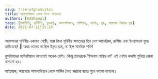 ```yaml
---
slug: free-afghanistan
title: আফগানিস্তান থেকে সৈন্য প্রত্যাহার
authors: [AAShemul]
tags: [রাজনীতি, কূটনীতি, যুক্তরাষ্ট্র, আফগানিস্তান, তালিবান, ন্যাটো, যুদ্ধ, সন্ত্রাসের বিরুদ্ধে যুদ্ধ]
date: 2021-07-11T15:24
---
```


<head>
    <link rel="apple-touch-icon" sizes="57x57" href="/icon/apple-icon-57x57.png" />
    <link rel="apple-touch-icon" sizes="60x60" href="/icon/apple-icon-60x60.png" />
    <link rel="apple-touch-icon" sizes="72x72" href="/icon/apple-icon-72x72.png" />
    <link rel="apple-touch-icon" sizes="76x76" href="/icon/apple-icon-76x76.png" />
    <link rel="apple-touch-icon" sizes="114x114" href="/icon/apple-icon-114x114.png" />
    <link rel="apple-touch-icon" sizes="120x120" href="/icon/apple-icon-120x120.png" />
    <link rel="apple-touch-icon" sizes="144x144" href="/icon/apple-icon-144x144.png" />
    <link rel="apple-touch-icon" sizes="152x152" href="/icon/apple-icon-152x152.png" />
    <link rel="apple-touch-icon" sizes="180x180" href="/icon/apple-icon-180x180.png" />
    <link rel="icon" type="image/png" sizes="192x192"  href="/icon/android-icon-192x192.png" />
    <link rel="icon" type="image/png" sizes="32x32" href="/icon/favicon-32x32.png" />
    <link rel="icon" type="image/png" sizes="96x96" href="/icon/favicon-96x96.png" />
    <link rel="icon" type="image/png" sizes="16x16" href="/icon/favicon-16x16.png" />
    <link rel="manifest" href="/manifest.json" />
    <meta name="msapplication-TileColor" content="#ffffff" />
    <meta name="msapplication-TileImage" content="/icon/ms-icon-144x144.png" />
</head>

আফগানরা পৃথিবীর একমাত্র গোষ্ঠী, যারা কিনা পৃথিবীর ক্ষমতাধর তিন দেশ আমেরিকা, রাশিয়া এবং ইংল্যান্ডকে যুদ্ধে হারিয়েছে! 👑
অথচ তাদের না ছিল উন্নত অস্ত্র, না ছিল সামরিক শক্তি!
<!--truncate-->

মুসলিমদের পটেনশিয়াল আসলেই অনেক বেশি। কিন্তু তাদেরকে 'ইসলাম শান্তির ধর্ম' এই লেইম কথাটা শুনিয়ে বোকা বানানো হয়।

যাইহোক, অবশেষে আফগানিস্থান থেকে মার্কিন সৈন্য সরানো হচ্ছে শুনে ভালো লাগলো।